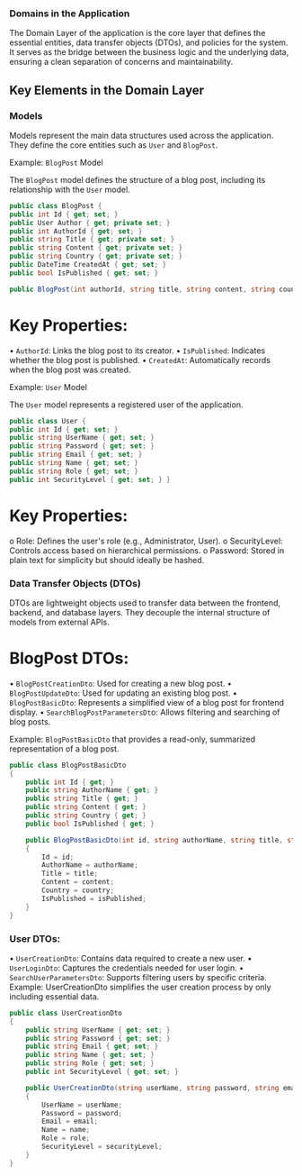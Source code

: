 ### Domains in the Application

The Domain Layer of the application is the core layer that defines the essential entities, data transfer objects (DTOs), and policies for the system. It serves as the bridge between the business logic and the underlying data, ensuring a clean separation of concerns and maintainability.


## Key Elements in the Domain Layer

### Models
Models represent the main data structures used across the application. They define the core entities such as `User` and `BlogPost`.

Example: `BlogPost` Model 

The `BlogPost` model defines the structure of a blog post, including its relationship with the `User` model.

```csharp
public class BlogPost {
public int Id { get; set; }
public User Author { get; private set; }
public int AuthorId { get; set; }
public string Title { get; private set; }
public string Content { get; private set; }
public string Country { get; private set; }
public DateTime CreatedAt { get; set; }
public bool IsPublished { get; set; }

public BlogPost(int authorId, string title, string content, string country) { AuthorId = authorId; Title = title; Content = content; Country = country; CreatedAt = DateTime.UtcNow; IsPublished = false; } }
```

# Key Properties:
•	`AuthorId`: Links the blog post to its creator.
•	`IsPublished`: Indicates whether the blog post is published.
•	`CreatedAt`: Automatically records when the blog post was created.

Example: `User` Model 

The `User` model represents a registered user of the application.
```csharp
public class User {
public int Id { get; set; }
public string UserName { get; set; }
public string Password { get; set; }
public string Email { get; set; }
public string Name { get; set; }
public string Role { get; set; }
public int SecurityLevel { get; set; } }
```
# Key Properties:
o	Role: Defines the user's role (e.g., Administrator, User).
o	SecurityLevel: Controls access based on hierarchical permissions.
o	Password: Stored in plain text for simplicity but should ideally be hashed.

### Data Transfer Objects (DTOs)
DTOs are lightweight objects used to transfer data between the frontend, backend, and database layers. They decouple the internal structure of models from external APIs.

# BlogPost DTOs:
•	`BlogPostCreationDto`: Used for creating a new blog post.
•	`BlogPostUpdateDto`: Used for updating an existing blog post.
•	`BlogPostBasicDto`: Represents a simplified view of a blog post for frontend display.
•	`SearchBlogPostParametersDt`o: Allows filtering and searching of blog posts.

Example: `BlogPostBasicDto` that provides a read-only, summarized representation of a blog post.
```csharp
public class BlogPostBasicDto
{
    public int Id { get; }
    public string AuthorName { get; }
    public string Title { get; }
    public string Content { get; }
    public string Country { get; }
    public bool IsPublished { get; }

    public BlogPostBasicDto(int id, string authorName, string title, string content, string country, bool isPublished)
    {
        Id = id;
        AuthorName = authorName;
        Title = title;
        Content = content;
        Country = country;
        IsPublished = isPublished;
    }
}
```

### User DTOs:
•	`UserCreationDto`: Contains data required to create a new user.
•	`UserLoginDto`: Captures the credentials needed for user login.
•	`SearchUserParametersDto`: Supports filtering users by specific criteria.
Example: UserCreationDto simplifies the user creation process by only including essential data.
```csharp
public class UserCreationDto
{
    public string UserName { get; set; }
    public string Password { get; set; }
    public string Email { get; set; }
    public string Name { get; set; }
    public string Role { get; set; }
    public int SecurityLevel { get; set; }

    public UserCreationDto(string userName, string password, string email, string name, string role, int securityLevel)
    {
        UserName = userName;
        Password = password;
        Email = email;
        Name = name;
        Role = role;
        SecurityLevel = securityLevel;
    }
}
```
